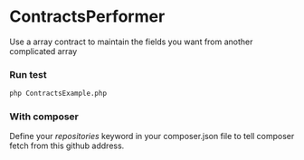 # ContractsPerformer

Use a array contract to maintain the fields you want from another 
complicated array

### Run test
```bash
php ContractsExample.php
```

### With composer
Define your *repositories* keyword in your composer.json file to
tell composer
fetch from this github address.
